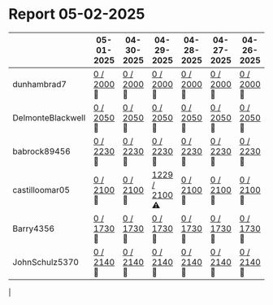 # Report 05-02-2025
| | 05-01-2025 | 04-30-2025 | 04-29-2025 | 04-28-2025 | 04-27-2025 | 04-26-2025 | 04-25-2025 |
| --- | --- | --- | --- | --- | --- | --- | --- |
| dunhambrad7 | [0 / 2000](https://www.myfitnesspal.com/food/diary/dunhambrad7?date=2025-05-01) :no_entry_sign: | [0 / 2000](https://www.myfitnesspal.com/food/diary/dunhambrad7?date=2025-04-30) :no_entry_sign: | [0 / 2000](https://www.myfitnesspal.com/food/diary/dunhambrad7?date=2025-04-29) :no_entry_sign: | [0 / 2000](https://www.myfitnesspal.com/food/diary/dunhambrad7?date=2025-04-28) :no_entry_sign: | [0 / 2000](https://www.myfitnesspal.com/food/diary/dunhambrad7?date=2025-04-27) :no_entry_sign: | [0 / 2000](https://www.myfitnesspal.com/food/diary/dunhambrad7?date=2025-04-26) :no_entry_sign: | [0 / 2000](https://www.myfitnesspal.com/food/diary/dunhambrad7?date=2025-04-25) :no_entry_sign: |
| DelmonteBlackwell | [0 / 2050](https://www.myfitnesspal.com/food/diary/DelmonteBlackwell?date=2025-05-01) :no_entry_sign: | [0 / 2050](https://www.myfitnesspal.com/food/diary/DelmonteBlackwell?date=2025-04-30) :no_entry_sign: | [0 / 2050](https://www.myfitnesspal.com/food/diary/DelmonteBlackwell?date=2025-04-29) :no_entry_sign: | [0 / 2050](https://www.myfitnesspal.com/food/diary/DelmonteBlackwell?date=2025-04-28) :no_entry_sign: | [0 / 2050](https://www.myfitnesspal.com/food/diary/DelmonteBlackwell?date=2025-04-27) :no_entry_sign: | [0 / 2050](https://www.myfitnesspal.com/food/diary/DelmonteBlackwell?date=2025-04-26) :no_entry_sign: | [0 / 2050](https://www.myfitnesspal.com/food/diary/DelmonteBlackwell?date=2025-04-25) :no_entry_sign: |
| babrock89456 | [0 / 2230](https://www.myfitnesspal.com/food/diary/babrock89456?date=2025-05-01) :no_entry_sign: | [0 / 2230](https://www.myfitnesspal.com/food/diary/babrock89456?date=2025-04-30) :no_entry_sign: | [0 / 2230](https://www.myfitnesspal.com/food/diary/babrock89456?date=2025-04-29) :no_entry_sign: | [0 / 2230](https://www.myfitnesspal.com/food/diary/babrock89456?date=2025-04-28) :no_entry_sign: | [0 / 2230](https://www.myfitnesspal.com/food/diary/babrock89456?date=2025-04-27) :no_entry_sign: | [0 / 2230](https://www.myfitnesspal.com/food/diary/babrock89456?date=2025-04-26) :no_entry_sign: | [0 / 2230](https://www.myfitnesspal.com/food/diary/babrock89456?date=2025-04-25) :no_entry_sign: |
| castilloomar05 | [0 / 2100](https://www.myfitnesspal.com/food/diary/castilloomar05?date=2025-05-01) :no_entry_sign: | [0 / 2100](https://www.myfitnesspal.com/food/diary/castilloomar05?date=2025-04-30) :no_entry_sign: | [1229 / 2100](https://www.myfitnesspal.com/food/diary/castilloomar05?date=2025-04-29) :warning: | [0 / 2100](https://www.myfitnesspal.com/food/diary/castilloomar05?date=2025-04-28) :no_entry_sign: | [0 / 2100](https://www.myfitnesspal.com/food/diary/castilloomar05?date=2025-04-27) :no_entry_sign: | [0 / 2100](https://www.myfitnesspal.com/food/diary/castilloomar05?date=2025-04-26) :no_entry_sign: | [0 / 2100](https://www.myfitnesspal.com/food/diary/castilloomar05?date=2025-04-25) :no_entry_sign: |
| Barry4356 | [0 / 1730](https://www.myfitnesspal.com/food/diary/Barry4356?date=2025-05-01) :no_entry_sign: | [0 / 1730](https://www.myfitnesspal.com/food/diary/Barry4356?date=2025-04-30) :no_entry_sign: | [0 / 1730](https://www.myfitnesspal.com/food/diary/Barry4356?date=2025-04-29) :no_entry_sign: | [0 / 1730](https://www.myfitnesspal.com/food/diary/Barry4356?date=2025-04-28) :no_entry_sign: | [0 / 1730](https://www.myfitnesspal.com/food/diary/Barry4356?date=2025-04-27) :no_entry_sign: | [0 / 1730](https://www.myfitnesspal.com/food/diary/Barry4356?date=2025-04-26) :no_entry_sign: | [0 / 1730](https://www.myfitnesspal.com/food/diary/Barry4356?date=2025-04-25) :no_entry_sign: |
| JohnSchulz5370 | [0 / 2140](https://www.myfitnesspal.com/food/diary/JohnSchulz5370?date=2025-05-01) :no_entry_sign: | [0 / 2140](https://www.myfitnesspal.com/food/diary/JohnSchulz5370?date=2025-04-30) :no_entry_sign: | [0 / 2140](https://www.myfitnesspal.com/food/diary/JohnSchulz5370?date=2025-04-29) :no_entry_sign: | [0 / 2140](https://www.myfitnesspal.com/food/diary/JohnSchulz5370?date=2025-04-28) :no_entry_sign: | [0 / 2140](https://www.myfitnesspal.com/food/diary/JohnSchulz5370?date=2025-04-27) :no_entry_sign: | [0 / 2140](https://www.myfitnesspal.com/food/diary/JohnSchulz5370?date=2025-04-26) :no_entry_sign: | [0 / 2140](https://www.myfitnesspal.com/food/diary/JohnSchulz5370?date=2025-04-25) :no_entry_sign: |
|